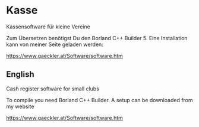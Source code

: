 # Kasse
 Kassensoftware für kleine Vereine

Zum Übersetzen benötigst Du den Borland C++ Builder 5. Eine Installation kann von meiner Seite geladen werden:

https://www.gaeckler.at/Software/software.htm

## English

Cash register software for small clubs

To compile you need Borland C++ Builder. A setup can be downloaded from my website


https://www.gaeckler.at/Software/software.htm

